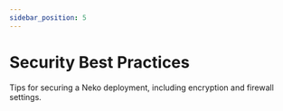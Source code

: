 ```yaml
---
sidebar_position: 5
---
```


# Security Best Practices

Tips for securing a Neko deployment, including encryption and firewall settings.

